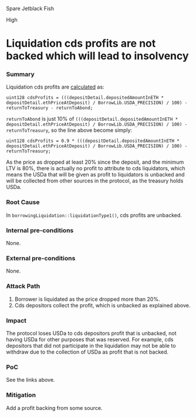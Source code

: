 Spare Jetblack Fish

High

# Liquidation cds profits are not backed which will lead to insolvency

### Summary

Liquidation cds profits are [calculated](https://github.com/sherlock-audit/2024-11-autonomint/blob/main/Blockchain/Blockchian/contracts/Core_logic/borrowLiquidation.sol#L212) as:
```solidity
uint128 cdsProfits = (((depositDetail.depositedAmountInETH * depositDetail.ethPriceAtDeposit) / BorrowLib.USDA_PRECISION) / 100) - returnToTreasury - returnToAbond;
```
`returnToAbond` is just 10% of `(((depositDetail.depositedAmountInETH * depositDetail.ethPriceAtDeposit) / BorrowLib.USDA_PRECISION) / 100) - returnToTreasury`, so the line above become simply:
```solidity
uint128 cdsProfits = 0.9 * (((depositDetail.depositedAmountInETH * depositDetail.ethPriceAtDeposit) / BorrowLib.USDA_PRECISION) / 100) - returnToTreasury;
```
As the price as dropped at least 20% since the deposit, and the minimum LTV is 80%, there is actually no profit to attribute to cds liquidators, which means the USDa that will be given as profit to liquidators is unbacked and will be collected from other sources in the protocol, as the treasury holds USDa.

### Root Cause

In `borrowingLiquidation::liquidationType1()`, cds profits are unbacked.

### Internal pre-conditions

None.

### External pre-conditions

None.

### Attack Path

1. Borrower is liquidated as the price dropped more than 20%.
2. Cds depositors collect the profit, which is unbacked as explained above.

### Impact

The protocol loses USDa to cds depositors profit that is unbacked, not having USDa for other purposes that was reserved. For example, cds depositors that did not participate in the liquidation may not be able to withdraw due to the collection of USDa as profit that is not backed.

### PoC

See the links above.

### Mitigation

Add a profit backing from some source.